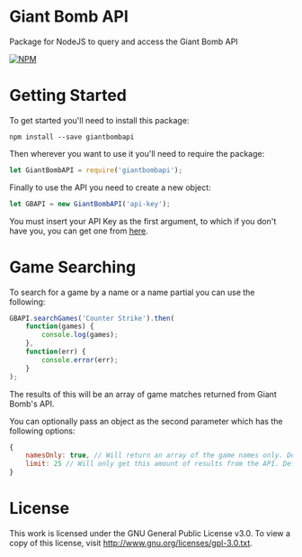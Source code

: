 # Giant Bomb API
Package for NodeJS to query and access the Giant Bomb API

[![NPM](https://nodei.co/npm/giantbombapi.png?downloads=true&downloadRank=true&stars=true)](https://nodei.co/npm/giantbombapi/)

# Getting Started
To get started you'll need to install this package:

```
npm install --save giantbombapi
```

Then wherever you want to use it you'll need to require the package:

```js
let GiantBombAPI = require('giantbombapi');
```

Finally to use the API you need to create a new object:

```js
let GBAPI = new GiantBombAPI('api-key');
```

You must insert your API Key as the first argument, to which if you don't have you, you can get one from [here](http://www.giantbomb.com/api/).

# Game Searching
To search for a game by a name or a name partial you can use the following:

```js
GBAPI.searchGames('Counter Strike').then(
    function(games) {
        console.log(games);
    },
    function(err) {
        console.error(err);
    }
);
```

The results of this will be an array of game matches returned from Giant Bomb's API.

You can optionally pass an object as the second parameter which has the following options:

```js
{
    namesOnly: true, // Will return an array of the game names only. Defaults to false
    limit: 25 // Will only get this amount of results from the API. Defaults to 100
}
```

# License
This work is licensed under the GNU General Public License v3.0. To view a copy of this license, visit http://www.gnu.org/licenses/gpl-3.0.txt.